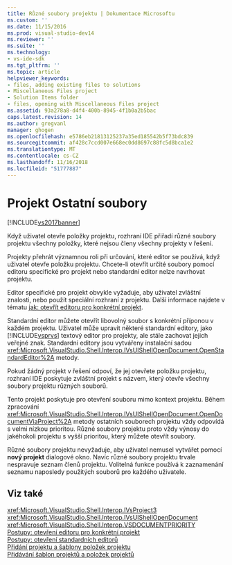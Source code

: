 ```yaml
---
title: Různé soubory projektu | Dokumentace Microsoftu
ms.custom: ''
ms.date: 11/15/2016
ms.prod: visual-studio-dev14
ms.reviewer: ''
ms.suite: ''
ms.technology:
- vs-ide-sdk
ms.tgt_pltfrm: ''
ms.topic: article
helpviewer_keywords:
- files, adding existing files to solutions
- Miscellaneous Files project
- Solution Items folder
- files, opening with Miscellaneous Files project
ms.assetid: 93a278a8-d4f4-400b-8945-4f1b0a2b5bac
caps.latest.revision: 14
ms.author: gregvanl
manager: ghogen
ms.openlocfilehash: e5786eb21813125237a35ed185542b5f73bdc839
ms.sourcegitcommit: af428c7ccd007e668ec0dd8697c88fc5d8bca1e2
ms.translationtype: MT
ms.contentlocale: cs-CZ
ms.lasthandoff: 11/16/2018
ms.locfileid: "51777887"
---
```

# <a name="miscellaneous-files-project"></a>Projekt Ostatní soubory
[!INCLUDE[vs2017banner](../../includes/vs2017banner.md)]

Když uživatel otevře položky projektu, rozhraní IDE přiřadí různé soubory projektu všechny položky, které nejsou členy všechny projekty v řešení.  
  
 Projekty přehrát významnou roli při určování, které editor se používá, když uživatel otevře položku projektu. Chcete-li otevřít určité soubory pomocí editoru specifické pro projekt nebo standardní editor nelze navrhovat projektu.  
  
 Editor specifické pro projekt obvykle vyžaduje, aby uživatel zvláštní znalosti, nebo použít speciální rozhraní z projektu. Další informace najdete v tématu [jak: otevřít editoru pro konkrétní projekt](../../extensibility/how-to-open-project-specific-editors.md).  
  
 Standardní editor můžete otevřít libovolný soubor s konkrétní příponou v každém projektu. Uživatel může upravit některé standardní editory, jako [!INCLUDE[vsprvs](../../includes/vsprvs-md.md)] textový editor pro projekty, ale stále zachovat jejich veřejné znak. Standardní editory jsou vytvářeny instalační sadou <xref:Microsoft.VisualStudio.Shell.Interop.IVsUIShellOpenDocument.OpenStandardEditor%2A> metody.  
  
 Pokud žádný projekt v řešení odpoví, že jej otevřete položku projektu, rozhraní IDE poskytuje zvláštní projekt s názvem, který otevře všechny soubory projektu různých souborů.  
  
 Tento projekt poskytuje pro otevření souboru mimo kontext projektu. Během zpracování <xref:Microsoft.VisualStudio.Shell.Interop.IVsUIShellOpenDocument.OpenDocumentViaProject%2A> metody ostatních souborech projektu vždy odpovídá s velmi nízkou prioritou. Různé soubory projektu proto vždy výnosy do jakéhokoli projektu s vyšší prioritou, který můžete otevřít soubory.  
  
 Různé soubory projektu nevyžaduje, aby uživatel nemusel vytvářet pomocí **nový projekt** dialogové okno. Navíc různé soubory projektu trvale nespravuje seznam členů projektu. Volitelná funkce používá k zaznamenání seznamu naposledy použitých souborů pro každého uživatele.  
  
## <a name="see-also"></a>Viz také  
 <xref:Microsoft.VisualStudio.Shell.Interop.IVsProject3>   
 <xref:Microsoft.VisualStudio.Shell.Interop.IVsUIShellOpenDocument>   
 <xref:Microsoft.VisualStudio.Shell.Interop.VSDOCUMENTPRIORITY>   
 [Postupy: otevření editoru pro konkrétní projekt](../../extensibility/how-to-open-project-specific-editors.md)   
 [Postupy: otevření standardních editorů](../../extensibility/how-to-open-standard-editors.md)   
 [Přidání projektu a šablony položek projektu](../../extensibility/internals/adding-project-and-project-item-templates.md)   
 [Přidávání šablon projektů a položek projektů](../../extensibility/internals/adding-project-and-project-item-templates.md)

